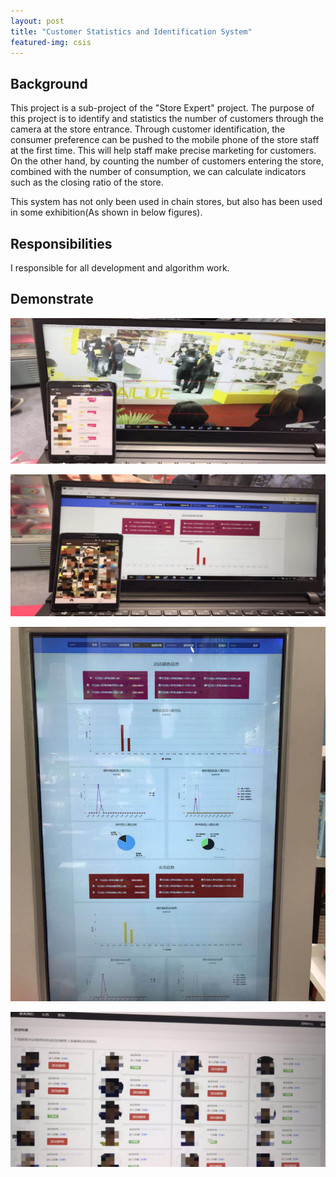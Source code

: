 ```yaml
---
layout: post
title: "Customer Statistics and Identification System"
featured-img: csis
---
```



## Background 


This project is a sub-project of the "Store Expert" project. The purpose of this project is to identify and statistics the number of customers through the camera at the store entrance. Through customer identification, the consumer preference can be pushed to the mobile phone of the store staff at the first time. This will help staff make precise marketing for customers. On the other hand, by counting the number of customers entering the store, combined with the number of consumption, we can calculate indicators such as the closing ratio of the store.

This system has not only been used in chain stores, but also has been used in some exhibition(As shown in below figures).

## Responsibilities

I responsible for all development and algorithm work.


## Demonstrate

![](/images/csis/p1.png)

![](/images/csis/p2.png)

![](/images/csis/p3.png)

![](/images/csis/p4.png)






